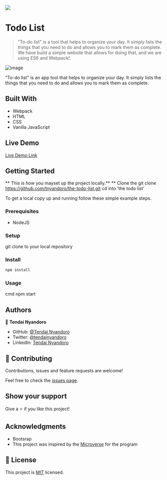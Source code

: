 ![](https://img.shields.io/badge/Microverse-blueviolet)

# Todo List

> "To-do list" is a tool that helps to organize your day. It simply lists the things that you need to do and allows you to mark them as complete. We have build a simple website that allows for doing that, and we are using ES6 and Webpack!.

![image](https://user-images.githubusercontent.com/30318155/125763610-223b1335-836b-445d-9921-6f63af742b73.png)

"To-do list" is an app tool that helps to organize your day. It simply lists the things that you need to do and allows you to mark them as complete.

## Built With

- Webpack
- HTML
- CSS
- Vanilla JavaScript

## Live Demo

[Live Demo Link](https://raw.githack.com/tnyandoro/the-todo-list/feature/structure/dist/index.html)


## Getting Started

** This is how you mayset up the project locally.**
** Clone the 
git clone https://github.com/tnyandoro/the-todo-list.git 
cd into 'the todo list' 



To get a local copy up and running follow these simple example steps.

### Prerequisites

- NodeJS

### Setup

git clone to your local repository
### Install

```cmd
npm install
```

### Usage

cmd
npm start


## Authors

👤 **Tendai Nyandoro**

- GitHub: [@Tendai Nyandoro](https://github.com/tnyandoro)
- Twitter: [@tendainyandoro](https://twitter.com/tendainyandoro)
- LinkedIn: [Tendai Nyandoro](https://www.linkedin.com/in/tendai-nyandoro/)

## 🤝 Contributing

Contributions, issues and feature requests are welcome!

Feel free to check the [issues page](https://github.com/tnyandoro/the-todo-list/issues).

## Show your support

Give a ⭐️ if you like this project!

## Acknowledgments

- Bootsrap
- This project was inspired by the [Microverse](https://www.microverse.org/) for the  program


## 📝 License


This project is [MIT](./MIT.md) licensed.
